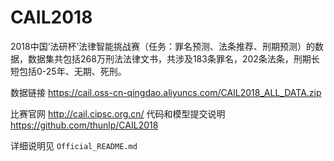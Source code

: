 # CAIL2018

2018中国‘法研杯’法律智能挑战赛（任务：罪名预测、法条推荐、刑期预测）的数据，数据集共包括268万刑法法律文书，共涉及183条罪名，202条法条，刑期长短包括0-25年、无期、死刑。

数据链接 https://cail.oss-cn-qingdao.aliyuncs.com/CAIL2018_ALL_DATA.zip

比赛官网 http://cail.cipsc.org.cn/
代码和模型提交说明 https://github.com/thunlp/CAIL2018


详细说明见 `Official_README.md`

